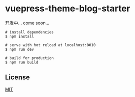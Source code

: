 # vuepress-theme-blog-starter



开发中...
come soon...

```
# install dependencies
$ npm install

# serve with hot reload at localhost:8010
$ npm run dev

# build for production
$ npm run build
```

## License
[MIT](http://opensource.org/licenses/MIT)
